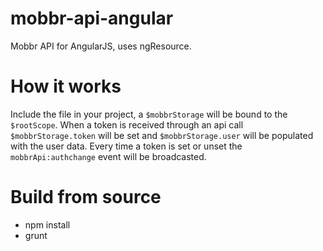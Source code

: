 mobbr-api-angular
=================

Mobbr API for AngularJS, uses ngResource.

How it works
============

Include the file in your project, a `$mobbrStorage` will be bound to the `$rootScope`.
When a token is received through an api call `$mobbrStorage.token` will be set and `$mobbrStorage.user` will be populated with the user data.
Every time a token is set or unset the `mobbrApi:authchange` event will be broadcasted.

Build from source
=================

- npm install
- grunt
